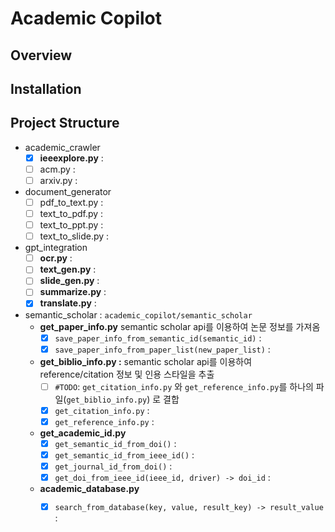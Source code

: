 # Academic Copilot

## Overview 



## Installation



## Project Structure

- academic_crawler
  - [x] **ieeexplore.py** : 
  - [ ] acm.py : <!-- TODO -->
  - [ ] arxiv.py : <!-- TODO -->
- document_generator
  - [ ] pdf_to_text.py : <!-- TODO -->
  - [ ] text_to_pdf.py : <!-- TODO -->
  - [ ] text_to_ppt.py : <!-- TODO -->
  - [ ] text_to_slide.py : <!-- TODO -->
- gpt_integration
  - [ ] **ocr.py** : <!-- TODO -->
  - [ ] **text_gen.py** : <!-- TODO --> 
  - [ ] **slide_gen.py** : <!-- TODO --> 
  - [ ] **summarize.py** : <!-- TODO --> 
  - [x] **translate.py** : <!-- TODO --> 
- semantic_scholar : `academic_copilot/semantic_scholar`
  - **get_paper_info.py** semantic scholar api를 이용하여 논문 정보를 가져옴
    - [x] `save_paper_info_from_semantic_id(semantic_id)` : 
    - [x] `save_paper_info_from_paper_list(new_paper_list)` :
  - **get_biblio_info.py :** semantic scholar api를 이용하여 reference/citation 정보 및 인용 스타일을 추출 
    - [ ] `#TODO`: `get_citation_info.py` 와 `get_reference_info.py`를 하나의 파일(`get_biblio_info.py`) 로 결합 
    - [x] `get_citation_info.py` :  
    - [x] `get_reference_info.py` :   
  - **get_academic_id.py**
    - [x] `get_semantic_id_from_doi()` :   
    - [x] `get_semantic_id_from_ieee_id()` :   
    - [x] `get_journal_id_from_doi()` :   
    - [x] `get_doi_from_ieee_id(ieee_id, driver) -> doi_id` :  
  - **academic_database.py**
    - [x] `search_from_database(key, value, result_key) -> result_value` :  


